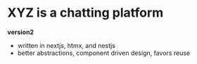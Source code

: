 # XYZ is a chatting platform

**version2**
- written in nextjs, htmx, and nestjs
- better abstractions, component driven design, favors reuse
